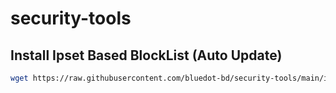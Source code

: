 # security-tools

## Install Ipset Based BlockList (Auto Update)

```bash
wget https://raw.githubusercontent.com/bluedot-bd/security-tools/main/ipset-block-list-install.sh && sudo bash ipset-block-list-install.sh
```
